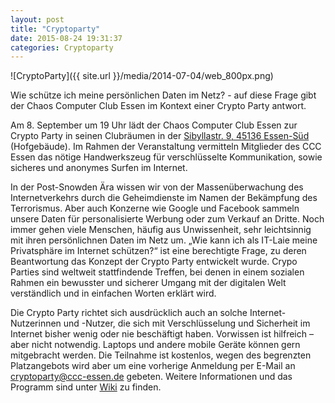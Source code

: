 ```yaml
---
layout: post
title: "Cryptoparty"
date: 2015-08-24 19:31:37
categories: Cryptoparty
---
```

![CryptoParty]({{ site.url }}/media/2014-07-04/web_800px.png)

Wie schütze ich meine persönlichen Daten im Netz? - auf diese Frage gibt der Chaos Computer Club Essen im Kontext einer Crypto Party antwort.

Am 8. September um 19 Uhr lädt der Chaos Computer Club Essen zur Crypto Party in seinen Clubräumen in der [Sibyllastr. 9, 45136 Essen-Süd](http://www.openstreetmap.org/?mlat=51.43855&mlon=7.02491#map=18/51.43855/7.02491) (Hofgebäude). Im Rahmen der Veranstaltung vermitteln Mitglieder des CCC Essen das nötige Handwerkszeug für verschlüsselte Kommunikation, sowie sicheres und anonymes Surfen im Internet.

In der Post-Snowden Ära wissen wir von der Massenüberwachung des Internetverkehrs durch die Geheimdienste im Namen der Bekämpfung des Terrorismus. Aber auch Konzerne wie Google und Facebook sammeln unsere Daten für personalisierte Werbung oder zum Verkauf an Dritte. Noch immer gehen viele Menschen, häufig aus Unwissenheit, sehr leichtsinnig mit ihren persönlichnen Daten im Netz um. „Wie kann ich als IT-Laie meine Privatsphäre im Internet schützen?“ ist eine berechtigte Frage, zu deren Beantwortung das Konzept der Crypto Party entwickelt wurde. Crypo Parties sind weltweit stattfindende Treffen, bei denen in einem sozialen Rahmen ein bewusster und sicherer Umgang mit der digitalen Welt verständlich und in einfachen Worten erklärt wird. 

Die Crypto Party richtet sich ausdrücklich auch an solche Internet-Nutzerinnen und -Nutzer, die sich mit Verschlüsselung und Sicherheit im Internet bisher wenig oder nie beschäftigt haben. Vorwissen ist hilfreich – aber nicht notwendig. Laptops und andere mobile Geräte können gern mitgebracht werden. Die Teilnahme ist kostenlos, wegen des begrenzten Platzangebots wird aber um eine vorherige Anmeldung per E-Mail an cryptoparty@ccc-essen.de gebeten. Weitere Informationen und das Programm sind unter [Wiki](http://wiki.chaospott.de/CryptoParty) zu finden.